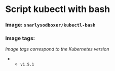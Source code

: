 # Script kubectl with bash

### Image: `snarlysodboxer/kubectl-bash`

### Image tags:
_Image tags correspond to the Kubernetes version_
* * `v1.5.1`

